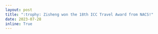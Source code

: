 ```yaml
---
layout: post
title: ":trophy: Zisheng won the 18th ICC Travel Award from NACS!"
date: 2023-07-28
inline: True
---
```

